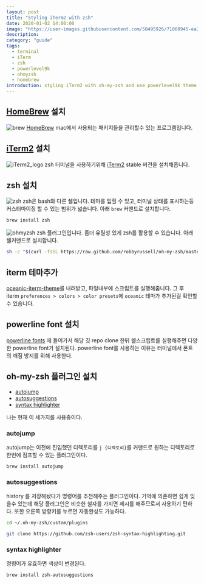 ```yaml
---
layout: post
title: "Styling iTerm2 with zsh"
date: 2020-01-02 14:00:00
image: "https://user-images.githubusercontent.com/58495926/71860945-ea2cfa80-3137-11ea-8c01-d4c83c19e64d.png"
description: 
category: "guide"
tags:
  - terminal
  - iTerm
  - zsh
  - powerlevel9k
  - ohmyzsh
  - homebrew
introduction: styling iTerm2 with oh-my-zsh and use powerlevel9k theme
---
```


## [HomeBrew](https://brew.sh/) 설치

![brew](https://user-images.githubusercontent.com/58495926/71944814-48c1a980-3208-11ea-9d6f-d4fdf89512d6.jpg)
[HomeBrew](https://brew.sh/)
mac에서 사용되는 패키지들을 관리할수 있는 프로그램입니다.

## [iTerm2](https://www.iterm2.com/downloads.html)  설치
![iTerm2_logo](https://user-images.githubusercontent.com/58495926/71944813-48c1a980-3208-11ea-8aae-3282bcf1a4ea.jpg)
zsh 터미널을 사용하기위해
[iTerm2](https://www.iterm2.com/downloads.html) stable 버전을 설치해줍니다.

## zsh 설치
![zsh](https://user-images.githubusercontent.com/58495926/71944811-48291300-3208-11ea-9b3b-9ed0dcd391d7.jpeg)
zsh은 bash와 다른 쉘입니다. 테마를 입힐 수 있고, 터미널 상태를 표시하는등 커스터마이징 할 수 있는 범위가 넓습니다.
아래 `brew` 커맨드로 설치합니다.

```sh
brew install zsh
```

![ohmyzsh](https://user-images.githubusercontent.com/58495926/71944812-48c1a980-3208-11ea-93a2-ccf2e5e6d111.png)
zsh 플러그인입니다. 좀더 유틸성 있게 zsh를 활용할 수 있습니다.
아래 쉘커맨드로 설치합니다.

```sh
sh -c "$(curl -fsSL https://raw.github.com/robbyrussell/oh-my-zsh/master/tools/install.sh)"
```

## iterm 테마추가
[oceanic-iterm-theme](https://drive.google.com/file/d/1ZYNEBnN1WwQ6u4BxCZJmszpKD1qUkDfD/view?usp=sharing)를 내려받고, 파일내부에 스크립트를 실행해줍니다.
그 후 iterm `preferences > colors > color presets`에
`oceanic` 테마가 추가된걸 확인할 수 있습니다.

## powerline font 설치

[powerline fonts](https://github.com/powerline/fonts) 에 들어가서 해당 깃 repo clone 한뒤 쉘스크립트를
실행해주면 다양한 powerline font가 설치된다.
powerline font를 사용하는 이유는 터미널에서 폰트의 깨짐 방지를 위해 사용한다.

## oh-my-zsh 플러그인 설치

- [autojump](https://github.com/wting/autojump)
- [autosuggestions](https://github.com/zsh-users/zsh-autosuggestions)
- [syntax highlighter](https://github.com/zsh-users/zsh-syntax-highlighting)

나는 현재 이 세가지를 사용중이다.

### autojump

autojump는 이전에 진입했던 디렉토리를 `j {디렉토리}`를 커맨드로
원하는 디렉토리로 한번에 점프할 수 있는 플러그인이다.

```sh
brew install autojump
```

### autosuggestions

history 를 저장해놨다가 명령어를 추천해주는 플러그인이다.
기억에 의존하면 쉽게 잊을수 있는데 해당 플러그인은 비슷한 철자를 가지면 제시를 해주므로서 사용하기 편하다. 또한 오른쪽 방향키를 누르면 자동완성도 가능하다.

```sh
cd ~/.oh-my-zsh/custom/plugins

git clone https://github.com/zsh-users/zsh-syntax-highlighting.git
```

### syntax highlighter
명령어가 유효하면 색상이 변경된다.
```sh
brew install zsh-autosuggestions
```

